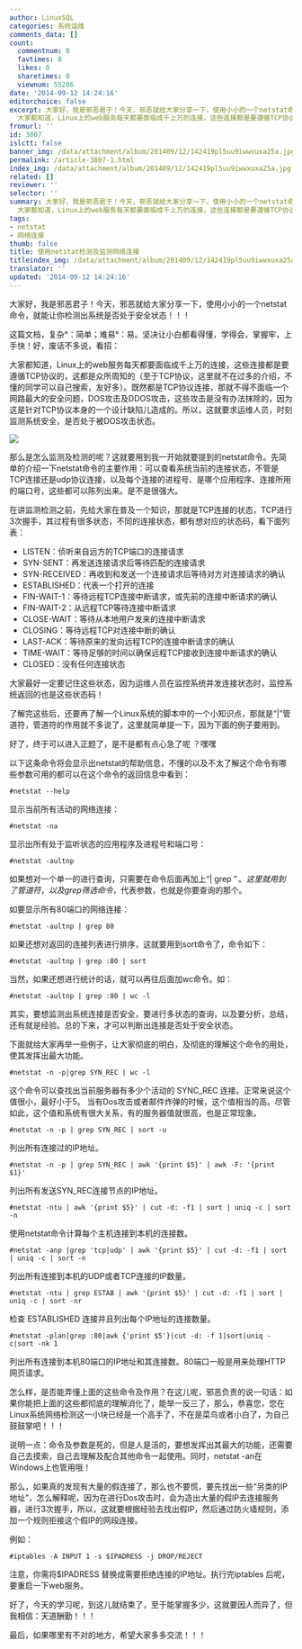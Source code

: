 ```yaml
---
author: LinuxSQL
categories: 系统运维
comments_data: []
count:
  commentnum: 0
  favtimes: 8
  likes: 0
  sharetimes: 0
  viewnum: 55286
date: '2014-09-12 14:24:16'
editorchoice: false
excerpt: 大家好，我是邪恶君子！今天，邪恶就给大家分享一下，使用小小的一个netstat命令，就能让你检测出系统是否处于安全状态！！！ 这篇文档，复杂：简单；难易：易。坚决让小白都看得懂，学得会，掌握牢，上手快！好，废话不多说，看招：
  大家都知道，Linux上的web服务每天都要面临成千上万的连接，这些连接都是要遵循TCP协议的，这都是众所周知的（至于TCP协议，这里就不在过多的介绍，不懂的同学可以自己搜索，友好多）。既然都是TCP协议连接，那就不得不面临一个网路最大的安全问题，DOS攻击及DDOS攻击，这些攻击是没有办法抹除的，因为这
fromurl: ''
id: 3807
islctt: false
banner_img: /data/attachment/album/201409/12/142419pl5uu9iwwxuxa25a.jpg
permalink: /article-3807-1.html
index_img: /data/attachment/album/201409/12/142419pl5uu9iwwxuxa25a.jpg
related: []
reviewer: ''
selector: ''
summary: 大家好，我是邪恶君子！今天，邪恶就给大家分享一下，使用小小的一个netstat命令，就能让你检测出系统是否处于安全状态！！！ 这篇文档，复杂：简单；难易：易。坚决让小白都看得懂，学得会，掌握牢，上手快！好，废话不多说，看招：
  大家都知道，Linux上的web服务每天都要面临成千上万的连接，这些连接都是要遵循TCP协议的，这都是众所周知的（至于TCP协议，这里就不在过多的介绍，不懂的同学可以自己搜索，友好多）。既然都是TCP协议连接，那就不得不面临一个网路最大的安全问题，DOS攻击及DDOS攻击，这些攻击是没有办法抹除的，因为这
tags:
- netstat
- 网络连接
thumb: false
title: 使用netstat检测及监测网络连接
titleindex_img: /data/attachment/album/201409/12/142419pl5uu9iwwxuxa25a.jpg
translator: ''
updated: '2014-09-12 14:24:16'
---
```


大家好，我是邪恶君子！今天，邪恶就给大家分享一下，使用小小的一个netstat命令，就能让你检测出系统是否处于安全状态！！！


这篇文档，复杂°：简单；难易°：易。坚决让小白都看得懂，学得会，掌握牢，上手快！好，废话不多说，看招：


大家都知道，Linux上的web服务每天都要面临成千上万的连接，这些连接都是要遵循TCP协议的，这都是众所周知的（至于TCP协议，这里就不在过多的介绍，不懂的同学可以自己搜索，友好多）。既然都是TCP协议连接，那就不得不面临一个网路最大的安全问题，DOS攻击及DDOS攻击，这些攻击是没有办法抹除的，因为这是针对TCP协议本身的一个设计缺陷儿造成的。所以，这就要求运维人员，时刻监测系统安全，是否处于被DOS攻击状态。


![](/data/attachment/album/201409/12/142419pl5uu9iwwxuxa25a.jpg)


那么是怎么监测及检测的呢？这就要用到我一开始就要提到的netstat命令。先简单的介绍一下netstat命令的主要作用：可以查看系统当前的连接状态，不管是TCP连接还是udp协议连接，以及每个连接的进程号、是哪个应用程序、连接所用的端口号，这些都可以陈列出来。是不是很强大。


在讲监测检测之前，先给大家在普及一个知识，那就是TCP连接的状态，TCP进行3次握手，其过程有很多状态，不同的连接状态，都有想对应的状态码，看下面列表：


* LISTEN：侦听来自远方的TCP端口的连接请求
* SYN-SENT：再发送连接请求后等待匹配的连接请求
* SYN-RECEIVED：再收到和发送一个连接请求后等待对方对连接请求的确认
* ESTABLISHED：代表一个打开的连接
* FIN-WAIT-1：等待远程TCP连接中断请求，或先前的连接中断请求的确认
* FIN-WAIT-2：从远程TCP等待连接中断请求
* CLOSE-WAIT：等待从本地用户发来的连接中断请求
* CLOSING：等待远程TCP对连接中断的确认
* LAST-ACK：等待原来的发向远程TCP的连接中断请求的确认
* TIME-WAIT：等待足够的时间以确保远程TCP接收到连接中断请求的确认
* CLOSED：没有任何连接状态


大家最好一定要记住这些状态，因为运维人员在监控系统并发连接状态时，监控系统返回的也是这些状态码！


了解完这些后，还要再了解一个Linux系统的脚本中的一个小知识点，那就是“|”管道符，管道符的作用就不多说了，这里就简单提一下，因为下面的例子要用到。


好了，终于可以进入正题了，是不是都有点心急了呢 ？嘿嘿


以下这条命令将会显示出netstat的帮助信息，不懂的以及不太了解这个命令有哪些参数可用的都可以在这个命令的返回信息中看到：



```
#netstat --help
```

显示当前所有活动的网络连接：



```
#netstat -na
```

显示出所有处于监听状态的应用程序及进程号和端口号：



```
#netstat -aultnp
```

如果想对一个单一的进行查询，只需要在命令后面再加上“| grep $”。这里就用到了管道符，以及grep筛选命令，$代表参数，也就是你要查询的那个。


如要显示所有80端口的网络连接：



```
#netstat -aultnp | grep 80
```

如果还想对返回的连接列表进行排序，这就要用到sort命令了，命令如下：



```
#netstat -aultnp | grep :80 | sort
```

当然，如果还想进行统计的话，就可以再往后面加wc命令。如：



```
#netstat -aultnp | grep :80 | wc -l
```

其实，要想监测出系统连接是否安全，要进行多状态的查询，以及要分析，总结，还有就是经验。总的下来，才可以判断出连接是否处于安全状态。


下面就给大家再举一些例子，让大家彻底的明白，及彻底的理解这个命令的用处，使其发挥出最大功能。



```
#netstat -n -p|grep SYN_REC | wc -l
```

这个命令可以查找出当前服务器有多少个活动的 SYNC\_REC 连接。正常来说这个值很小，最好小于5。 当有Dos攻击或者邮件炸弹的时候，这个值相当的高。尽管如此，这个值和系统有很大关系，有的服务器值就很高，也是正常现象。



```
#netstat -n -p | grep SYN_REC | sort -u
```

列出所有连接过的IP地址。



```
#netstat -n -p | grep SYN_REC | awk '{print $5}' | awk -F: '{print $1}'
```

列出所有发送SYN\_REC连接节点的IP地址。



```
#netstat -ntu | awk '{print $5}' | cut -d: -f1 | sort | uniq -c | sort -n
```

使用netstat命令计算每个主机连接到本机的连接数。



```
#netstat -anp |grep 'tcp|udp' | awk '{print $5}' | cut -d: -f1 | sort | uniq -c | sort -n
```

列出所有连接到本机的UDP或者TCP连接的IP数量。



```
#netstat -ntu | grep ESTAB | awk '{print $5}' | cut -d: -f1 | sort | uniq -c | sort -nr
```

检查 ESTABLISHED 连接并且列出每个IP地址的连接数量。



```
#netstat -plan|grep :80|awk {'print $5'}|cut -d: -f 1|sort|uniq -c|sort -nk 1
```

列出所有连接到本机80端口的IP地址和其连接数。80端口一般是用来处理HTTP网页请求。


怎么样，是否能弄懂上面的这些命令及作用？在这儿呢，邪恶负责的说一句话：如果你能把上面的这些都彻底的理解消化了，能举一反三了，那么，恭喜您，您在Linux系统网络检测这一小块已经是一个高手了，不在是菜鸟或者小白了，为自己鼓鼓掌吧！！！


说明一点：命令及参数是死的，但是人是活的，要想发挥出其最大的功能，还需要自己去摸索，自己去理解及配合其他命令一起使用。同时，netstat -an在Windows上也管用哦！


那么，如果真的发现有大量的假连接了，那么也不要慌，要先找出一些“另类的IP地址”，怎么解释呢，因为在进行Dos攻击时，会为造出大量的假IP去连接服务器，进行3次握手，所以，这就要根据经验去找出假IP，然后通过防火墙规则，添加一个规则拒接这个假IP的网段连接。


例如：



```
#iptables -A INPUT 1 -s $IPADRESS -j DROP/REJECT
```

注意，你需将$IPADRESS 替换成需要拒绝连接的IP地址。执行完iptables 后呢，要重启一下web服务。


好了，今天的学习呢，到这儿就结束了，至于能掌握多少，这就要因人而异了，但我相信：天道酬勤！！！


最后，如果哪里有不对的地方，希望大家多多交流！！！